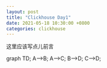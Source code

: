 ```yaml
---
layout: post
title: "Clickhouse Day1"
date: 2021-05-18 10:30:00 +0800
categories: clickhouse
---
```


这里应该写点儿前言

<div class="mermaid">
graph TD; 
    A-->B;
    A-->C;
    B-->D;
    C-->D;                                                                                               
</div> 
